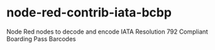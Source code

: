 # node-red-contrib-iata-bcbp
Node Red nodes to decode and encode IATA Resolution 792 Compliant Boarding Pass Barcodes
